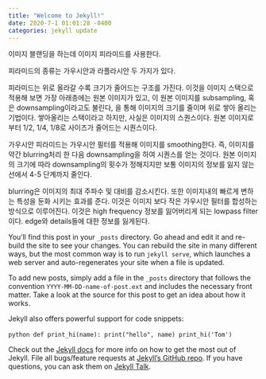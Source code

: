 ```yaml
---
title: "Welcome to Jekyll!"
date: 2020-7-1 01:01:28 -0400
categories: jekyll update
---
```



이미지 블랜딩을 하는데 이미지 피라미드를 사용한다. 

피라미드의 종류는 가우시안과 라플라시안 두 가지가 있다. 

피라미드는 위로 올라갈 수록 크기가 줄어드는 구조를 가진다. 이것을 이미지 스택으로 적용해 보면 가장 아래층에는 원본 이미지가 있고, 이 원본 이미지를 subsampling, 혹은 downsampling이라고도 불린다, 을 통해 이미지의 크기를 줄이며 위로 쌓아 올리는 기법이다. 쌓아올리는 스택이라고 하지만, 사실은 이미지의 스퀀스이다. 원본 이미지로부터 1/2, 1/4, 1/8로 사이즈가 줄어드는 시퀀스이다. 

가우시안 피라미드는 가우시안 필터를 적용해 이미지를 smoothing한다. 즉, 이미지를 약간 blurring처리 한 다음 downsampling을 하여 시퀀스를 얻는 것이다. 원본 이미지의 크기에 따라 downsampling의 횟수가 정해지지만 보통 이미지의 정보를 잃지 않는 선에서 4-5 단계까지 줄인다. 

blurring은 이미지의 최대 주파수 및 대비를 감소시킨다. 또한 이미지내의 빠르게 변하는 특성을 둔화 시키는 효과를 준다. 이것은 이미지 보다 작은 가우시안 필터를 합성하는 방식으로 이루어진다. 이것은 high frequency 정보를 잃어버리게 되는 lowpass filter이다. edge와 details들에 대한 정보를 잃게된다. 





You’ll find this post in your `_posts` directory. Go ahead and edit it and re-build the site to see your changes. You can rebuild the site in many different ways, but the most common way is to run `jekyll serve`, which launches a web server and auto-regenerates your site when a file is updated.

To add new posts, simply add a file in the `_posts` directory that follows the convention `YYYY-MM-DD-name-of-post.ext` and includes the necessary front matter. Take a look at the source for this post to get an idea about how it works.

Jekyll also offers powerful support for code snippets:

​```python
def print_hi(name):
  print("hello", name)
print_hi('Tom')
​```

Check out the [Jekyll docs][jekyll-docs] for more info on how to get the most out of Jekyll. File all bugs/feature requests at [Jekyll’s GitHub repo][jekyll-gh]. If you have questions, you can ask them on [Jekyll Talk][jekyll-talk].

[jekyll-docs]: https://jekyllrb.com/docs/home
[jekyll-gh]:   https://github.com/jekyll/jekyll
[jekyll-talk]: https://talk.jekyllrb.com/
